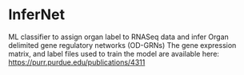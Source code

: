 # InferNet
ML classifier to assign organ label to RNASeq data and infer Organ delimited gene regulatory networks (OD-GRNs)
The gene expression matrix, and label files used to train the model are available here: https://purr.purdue.edu/publications/4311
